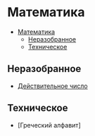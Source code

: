 # Математика

- [Математика](#математика)
  - [Неразобранное](#неразобранное)
  - [Техническое](#техническое)

## Неразобранное

- [Действительное число](неразобранное/действительное%20число.md)

## Техническое

- [Греческий алфавит]

